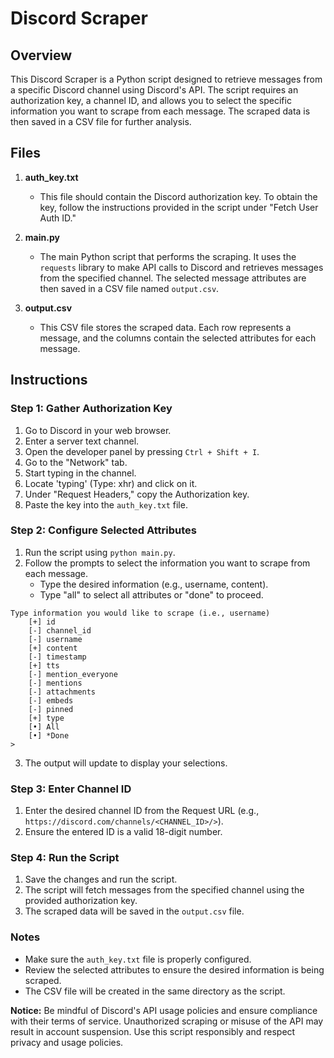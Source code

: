 # Discord Scraper

## Overview
This Discord Scraper is a Python script designed to retrieve messages from a specific Discord channel using Discord's API. The script requires an authorization key, a channel ID, and allows you to select the specific information you want to scrape from each message. The scraped data is then saved in a CSV file for further analysis.

## Files
1. **auth_key.txt**
   - This file should contain the Discord authorization key. To obtain the key, follow the instructions provided in the script under "Fetch User Auth ID."

2. **main.py**
   - The main Python script that performs the scraping. It uses the `requests` library to make API calls to Discord and retrieves messages from the specified channel. The selected message attributes are then saved in a CSV file named `output.csv`.

3. **output.csv**
   - This CSV file stores the scraped data. Each row represents a message, and the columns contain the selected attributes for each message.

## Instructions

### Step 1: Gather Authorization Key
1. Go to Discord in your web browser.
2. Enter a server text channel.
3. Open the developer panel by pressing `Ctrl + Shift + I`.
4. Go to the "Network" tab.
5. Start typing in the channel.
6. Locate 'typing' (Type: xhr) and click on it.
7. Under "Request Headers," copy the Authorization key.
8. Paste the key into the `auth_key.txt` file.

### Step 2: Configure Selected Attributes
1. Run the script using `python main.py`.
2. Follow the prompts to select the information you want to scrape from each message.
   - Type the desired information (e.g., username, content).
   - Type "all" to select all attributes or "done" to proceed.

```
Type information you would like to scrape (i.e., username)
    [+] id
    [-] channel_id
    [-] username
    [+] content
    [-] timestamp
    [+] tts
    [-] mention_everyone
    [-] mentions
    [-] attachments
    [-] embeds
    [-] pinned
    [+] type
    [•] All
    [•] *Done
>
```
3. The output will update to display your selections.

### Step 3: Enter Channel ID
1. Enter the desired channel ID from the Request URL (e.g., `https://discord.com/channels/<CHANNEL_ID>/>`).
2. Ensure the entered ID is a valid 18-digit number.

### Step 4: Run the Script
1. Save the changes and run the script.
2. The script will fetch messages from the specified channel using the provided authorization key.
3. The scraped data will be saved in the `output.csv` file.

### Notes
- Make sure the `auth_key.txt` file is properly configured.
- Review the selected attributes to ensure the desired information is being scraped.
- The CSV file will be created in the same directory as the script.

**Notice:** Be mindful of Discord's API usage policies and ensure compliance with their terms of service. Unauthorized scraping or misuse of the API may result in account suspension. Use this script responsibly and respect privacy and usage policies.
